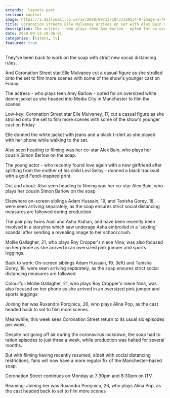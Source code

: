 ```yaml
---
extends: _layouts.post
section: content
image: https://i.dailymail.co.uk/1s/2020/09/13/10/33119134-0-image-a-46_1599989049242.jpg 
title: Coronation Streets Elle Mulvaney arrives on set with Alex Bain and soaps young stars 
description: The actress - who plays teen Amy Barlow - opted for an oversized white denim jacket as she headed into Media City in Manchester to film the scenes. 
date: 2020-09-13-10-36-01 
categories: [latest, tv] 
featured: true 
--- 
```

They've been back to work on the soap with strict new social distancing rules.

And Coronation Street star Elle Mulvaney cut a casual figure as she strolled onto the set to film more scenes with some of the show's younger cast on Friday.

The actress - who plays teen Amy Barlow - opted for an oversized white denim jacket as she headed into Media City in Manchester to film the scenes.

Low-key: Coronation Street star Elle Mulvaney, 17, cut a casual figure as she strolled onto the set to film more scenes with some of the show's younger cast on Friday

Elle donned the white jacket with jeans and a black t-shirt as she played with her phone while walking to the set.

Also seen heading to filming was her co-star Alex Bain, who plays her cousin Simon Barlow on the soap.

The young actor - who recently found love again with a new girlfriend after splitting from the mother of his child Levi Selby - donned a black tracksuit with a gold Fendi-inspired print.

Out and about: Also seen heading to filming was her co-star Alex Bain, who plays her cousin Simon Barlow on the soap

Elsewhere on-screen siblings Adam Hussain, 19, and Tanisha Gorey, 18, were seen arriving separately, as the soap ensures strict social distancing measures are followed during production.

The pair play twins Aadi and Asha Alahan, and have been recently been involved in a storyline which saw underage Asha embroiled in a 'sexting' scandal after sending a revealing image to her school crush.

Mollie Gallagher, 21, who plays Roy Cropper's niece Nina, was also focused on her phone as she arrived in an oversized pink jumper and sports leggings.

Back to work: On-screen siblings Adam Hussain, 19, (left) and Tanisha Gorey, 18, were seen arriving separately, as the soap ensures strict social distancing measures are followed

Colourful: Mollie Gallagher, 21, who plays Roy Cropper's niece Nina, was also focused on her phone as she arrived in an oversized pink jumper and sports leggings

Joining her was Ruxandra Porojnicu, 26, who plays Alina Pop, as the cast headed back to set to film more scenes.

Meanwhile, this week sees Coronation Street return to its usual six episodes per week.

Despite not going off air during the coronavirus lockdown, the soap had to ration episodes to just three a week, while production was halted for several months.

But with filming having recently resumed, albeit with social distancing restrictions, fans will now have a more regular fix of the Manchester-based soap.

Coronation Street continues on Monday at 7:30pm and 8:30pm on ITV. 

Beaming: Joining her was Ruxandra Porojnicu, 26, who plays Alina Pop, as the cast headed back to set to film more scenes

